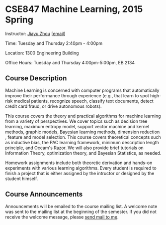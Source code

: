 # CSE847 Machine Learning, 2015 Spring
Instructor: [Jiayu Zhou](http://0xmachine.com) [[email](mailto:jiayuz@msu.edu)]



Time: Tuesday and Thursday 2:40pm - 4:00pm

Location: 1300 Engineering Building 

Office Hours: Tuesday and Thursday 4:00pm-5:00pm, EB 2134


## Course Description
Machine Learning is concerned with computer programs that automatically improve their performance through experience (e.g., that learn to spot high-risk medical patients, recognize speech, classify text documents, detect credit card fraud, or drive autonomous robots).

This course covers the theory and practical algorithms for machine learning from a variety of perspectives. We cover topics such as decision tree learning, maximum entropy model, support vector machine and kernel methods, graphic models, Bayesian learning methods, dimension reduction , feature and model selection. This course covers theoretical concepts such as inductive bias, the PAC learning framework, minimum description length principle, and Occam's Razor. We will also provide brief tutorials on Information Theory, optimization theory, and Bayesian Statistics, as needed.

Homework assignments include both theoretic derivation and hands-on experiments with various learning algorithms. Every student is required to finish a project that is either assigned by the intructor or designed by the student himself.

## Course Announcements
Announcements will be emailed to the course mailing list. A welcome note was sent to the mailing list at the beginning of the semester.  If you did not receive the welcome message, please [send mail to me](mailto:jiayuz@msu.edu).


